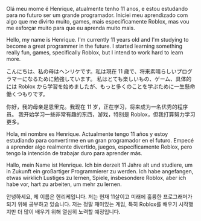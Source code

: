 Olá meu mome é Henrique, atualmente tenho 11 anos, e estou estudando para no futuro ser um grande programador.
Iniciei meu aprendizado com algo que me divirto muito, games, mais especificamente Roblox, mas vou me esforçar muito para que eu aprenda muito mais.

Hello, my name is Henrique. I'm currently 11 years old and I'm studying to become a great programmer in the future.
I started learning something really fun, games, specifically Roblox, but I intend to work hard to learn more.

こんにちは、私の母はヘンリケです。私は現在 11 歳で、将来素晴らしいプログラマーになるために勉強しています。
私はとても楽しいもの、ゲーム、具体的には Roblox から学習を始めましたが、もっと多くのことを学ぶために一生懸命働くつもりです。

你好，我的母亲是恩里克。我现在 11 岁，正在学习，将来成为一名优秀的程序员。
我开始学习一些非常有趣的东西，游戏，特别是 Roblox，但我打算努力学习更多。


Hola, mi nombre es Henrique. Actualmente tengo 11 años y estoy estudiando para convertirme en un gran programador en el futuro.
Empecé a aprender algo realmente divertido, juegos, específicamente Roblox, pero tengo la intención de trabajar duro para aprender más.


Hallo, mein Name ist Henrique. Ich bin derzeit 11 Jahre alt und studiere, um in Zukunft ein großartiger Programmierer zu werden.
Ich habe angefangen, etwas wirklich Lustiges zu lernen, Spiele, insbesondere Roblox, aber ich habe vor, hart zu arbeiten, um mehr zu lernen.

안녕하세요, 제 이름은 헨리케입니다. 저는 현재 11살이고 미래에 훌륭한 프로그래머가 되기 위해 공부하고 있습니다.
저는 정말 재미있는 게임, 특히 Roblox를 배우기 시작했지만 더 많이 배우기 위해 열심히 노력할 예정입니다.


<!---
rickzudo2012/rickzudo2012 is a ✨ special ✨ repository because its `README.md` (this file) appears on your GitHub profile.
You can click the Preview link to take a look at your changes.
--->

